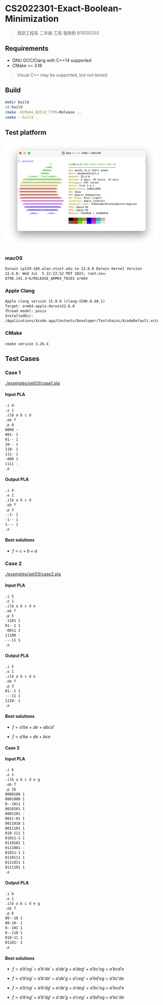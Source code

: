 # CS2022301-Exact-Boolean-Minimization

> 資訊工程系 二年級 乙班 張皓鈞 B11030202



## Requirements

- GNU GCC/Clang with C++14 supported
- CMake >= 3.18

> Visual C++ may be supported, but not tested



## Build

```bash
mkdir build
cd build
cmake -DCMake_BUILD_TYPE=Release ..
cmake --build .
```



## Test platform

![neofetch](./assets/neofetch.png)

### macOS

```
Darwin ip139-166.wlan.ntust.edu.tw 22.6.0 Darwin Kernel Version 22.6.0: Wed Jul  5 22:22:52 PDT 2023; root:xnu-8796.141.3~6/RELEASE_ARM64_T8103 arm64
```

### Apple Clang

```
Apple clang version 15.0.0 (clang-1500.0.40.1)
Target: arm64-apple-darwin22.6.0
Thread model: posix
InstalledDir: /Applications/Xcode.app/Contents/Developer/Toolchains/XcodeDefault.xctoolchain/usr/bin
```

### CMake

```
cmake version 3.26.4
```



## Test Cases

### Case 1

[./examples/set03/case1.pla](./examples/set03/case1.pla)

#### Input PLA

```pla
.i 4
.o 1
.ilb a b c d
.ob f
.p 8
0000 -
001- 1
01-- 1
10-- 1
110- 1
111- 1
-000 1
1111 -
.e
```

#### Output PLA

```pla
.i 4
.o 1
.ilb a b c d 
.ob f 
.p 3
--1- 1
-1-- 1
1--- 1
.e
```

#### Best solutions

- $f = c + b + a$



### Case 2

[./examples/set03/case2.pla](./examples/set03/case2.pla)

#### Input PLA

```pla
.i 5
.o 1
.ilb a b c d e
.ob f
.p 5
-1101 1
01--1 1
-0011 1
11100 -
---11 1
.e
```

#### Output PLA

```pla
.i 5
.o 1
.ilb a b c d e 
.ob f 
.p 3
01--1 1
---11 1
1110- 1
.e
```

#### Best solutions

- $f = a'be + de + abcd'$

- $f = a'be + de + bce$



#### Case 3

#### Input PLA

```pla
.i 6
.o 1
.ilb a b c d e g
.ob f
.p 16
0000100 1
0001000 1
0--1011 1
0010101 1
0001101 -
0011-01 1
0011010 1
0011101 1
010-111 1
01011-1 1
0110101 1
0111001 -
01011-1 1
0110111 1
0111011 1
0111101 1
.e
```

#### Output PLA

```pla
.i 6
.o 1
.ilb a b c d e g 
.ob f 
.p 6
00--10 1
00-10- 1
0--101 1
0--110 1
010-11 1
01101- 1
.e
```

#### Best solutions

- $f = a'b'eg' + a'b'de' + a'de'g + a'deg' + a'bc'eg + a'bcd'e$

- $f = a'b'eg' + a'b'de' + a'de'g + a'ceg' + a'bd'eg + a'bc'de$

- $f = a'b'eg' + a'b'dg' + a'de'g + a'deg' + a'bc'eg + a'bcd'e$
  
- $f = a'b'eg' + a'b'dg' + a'de'g + a'ceg' + a'bd'eg + a'bc'de$

